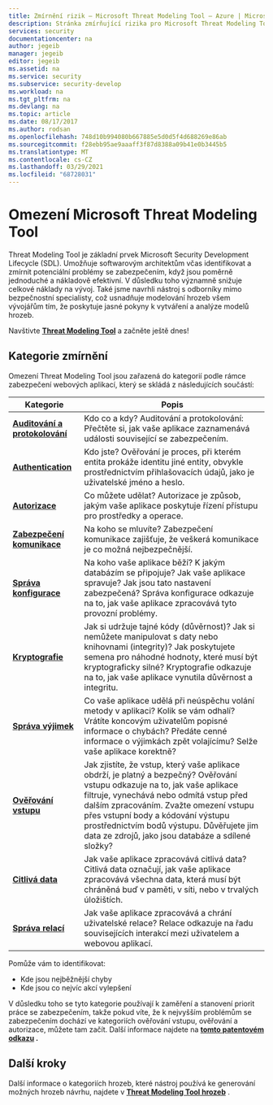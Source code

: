 ```yaml
---
title: Zmírnění rizik – Microsoft Threat Modeling Tool – Azure | Microsoft Docs
description: Stránka zmírňující rizika pro Microsoft Threat Modeling Tool zvýraznění možných řešení pro nejohroženější vygenerované hrozby.
services: security
documentationcenter: na
author: jegeib
manager: jegeib
editor: jegeib
ms.assetid: na
ms.service: security
ms.subservice: security-develop
ms.workload: na
ms.tgt_pltfrm: na
ms.devlang: na
ms.topic: article
ms.date: 08/17/2017
ms.author: rodsan
ms.openlocfilehash: 748d10b994080b667885e5d0d5f4d688269e86ab
ms.sourcegitcommit: f28ebb95ae9aaaff3f87d8388a09b41e0b3445b5
ms.translationtype: MT
ms.contentlocale: cs-CZ
ms.lasthandoff: 03/29/2021
ms.locfileid: "68728031"
---
```

# <a name="microsoft-threat-modeling-tool-mitigations"></a>Omezení Microsoft Threat Modeling Tool

Threat Modeling Tool je základní prvek Microsoft Security Development Lifecycle (SDL). Umožňuje softwarovým architektům včas identifikovat a zmírnit potenciální problémy se zabezpečením, když jsou poměrně jednoduché a nákladově efektivní. V důsledku toho významně snižuje celkové náklady na vývoj. Také jsme navrhli nástroj s odborníky mimo bezpečnostní specialisty, což usnadňuje modelování hrozeb všem vývojářům tím, že poskytuje jasné pokyny k vytváření a analýze modelů hrozeb.

Navštivte **[Threat Modeling Tool](threat-modeling-tool.md)** a začněte ještě dnes!

## <a name="mitigation-categories"></a>Kategorie zmírnění

Omezení Threat Modeling Tool jsou zařazená do kategorií podle rámce zabezpečení webových aplikací, který se skládá z následujících součástí:

| Kategorie | Popis |
| -------- | ----------- |
| **[Auditování a protokolování](threat-modeling-tool-auditing-and-logging.md)** | Kdo co a kdy? Auditování a protokolování: Přečtěte si, jak vaše aplikace zaznamenává události související se zabezpečením. |
| **[Authentication](threat-modeling-tool-authentication.md)** | Kdo jste? Ověřování je proces, při kterém entita prokáže identitu jiné entity, obvykle prostřednictvím přihlašovacích údajů, jako je uživatelské jméno a heslo. |
| **[Autorizace](threat-modeling-tool-authorization.md)** | Co můžete udělat? Autorizace je způsob, jakým vaše aplikace poskytuje řízení přístupu pro prostředky a operace. |
| **[Zabezpečení komunikace](threat-modeling-tool-communication-security.md)** | Na koho se mluvíte? Zabezpečení komunikace zajišťuje, že veškerá komunikace je co možná nejbezpečnější. |
| **[Správa konfigurace](threat-modeling-tool-configuration-management.md)** | Na koho vaše aplikace běží? K jakým databázím se připojuje? Jak vaše aplikace spravuje? Jak jsou tato nastavení zabezpečená? Správa konfigurace odkazuje na to, jak vaše aplikace zpracovává tyto provozní problémy. |
| **[Kryptografie](threat-modeling-tool-cryptography.md)** | Jak si udržuje tajné kódy (důvěrnost)? Jak si nemůžete manipulovat s daty nebo knihovnami (integrity)? Jak poskytujete semena pro náhodné hodnoty, které musí být kryptograficky silné? Kryptografie odkazuje na to, jak vaše aplikace vynutila důvěrnost a integritu. |
| **[Správa výjimek](threat-modeling-tool-exception-management.md)** | Co vaše aplikace udělá při neúspěchu volání metody v aplikaci? Kolik se vám odhalí? Vrátíte koncovým uživatelům popisné informace o chybách? Předáte cenné informace o výjimkách zpět volajícímu? Selže vaše aplikace korektně? |
| **[Ověřování vstupu](threat-modeling-tool-input-validation.md)** | Jak zjistíte, že vstup, který vaše aplikace obdrží, je platný a bezpečný? Ověřování vstupu odkazuje na to, jak vaše aplikace filtruje, vynechává nebo odmítá vstup před dalším zpracováním. Zvažte omezení vstupu přes vstupní body a kódování výstupu prostřednictvím bodů výstupu. Důvěřujete jim data ze zdrojů, jako jsou databáze a sdílené složky? |
| **[Citlivá data](threat-modeling-tool-sensitive-data.md)** | Jak vaše aplikace zpracovává citlivá data? Citlivá data označují, jak vaše aplikace zpracovává všechna data, která musí být chráněná buď v paměti, v síti, nebo v trvalých úložištích. |
| **[Správa relací](threat-modeling-tool-session-management.md)** | Jak vaše aplikace zpracovává a chrání uživatelské relace? Relace odkazuje na řadu souvisejících interakcí mezi uživatelem a webovou aplikací. |

Pomůže vám to identifikovat:

* Kde jsou nejběžnější chyby
* Kde jsou co nejvíc akcí vylepšení

V důsledku toho se tyto kategorie používají k zaměření a stanovení priorit práce se zabezpečením, takže pokud víte, že k nejvyšším problémům se zabezpečením dochází ve kategoriích ověřování vstupu, ověřování a autorizace, můžete tam začít. Další informace najdete na **[tomto patentovém odkazu](https://www.google.com/patents/US7818788) .**

## <a name="next-steps"></a>Další kroky

Další informace o kategoriích hrozeb, které nástroj používá ke generování možných hrozeb návrhu, najdete v **[Threat Modeling Tool hrozeb](threat-modeling-tool-threats.md)** .